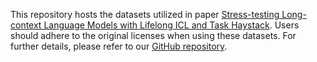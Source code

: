 This repository hosts the datasets utilized in paper [Stress-testing Long-context Language Models with Lifelong ICL and Task Haystack](https://arxiv.org/abs/2407.16695). Users should adhere to the original licenses when using these datasets. For further details, please refer to our [GitHub repository](https://github.com/INK-USC/Lifelong-ICL).
